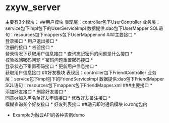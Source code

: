 # zxyw_server
主要有3个模块：
##用户模块
    表现层：controller包下UserController
    业务层：service包下impl包下的UserServiceImpl
    数据提供:dao包下UserMapper
    SQL语句：resources包下mappers包下UserMapper.xml
###主要接口
*   
   登录接口
*
    用户退出接口
*   
   注册的接口
*
    校验接口
*   
   登录情况下获取用户信息接口
*
    查询忘记密码的问题是什么接口
*   
   校验找回密码问题
*
    密码问题重置密码接口
*   
   登录状态下重置密码接口
*
    更新用户信息接口
*   
   获取用户信息接口
##好友模块
    表现层：controller包下FriendController
    业务层：service包下impl包下的FriendServiceImpl
    数据提供:dao包下FriendMapper
    SQL语句：resources包下mappers包下FriendMapper.xml
###主要接口
*   
   添加好友接口
*
    删除好友接口
*   
   同意or加入黑名单好友申请接口
*
    修改好友备注接口
*   
   模糊查询某个好友接口
*
    好友列表接口
##融云即时通讯模块
    io.rong包内
*   Example为融云API的各种实例demo



